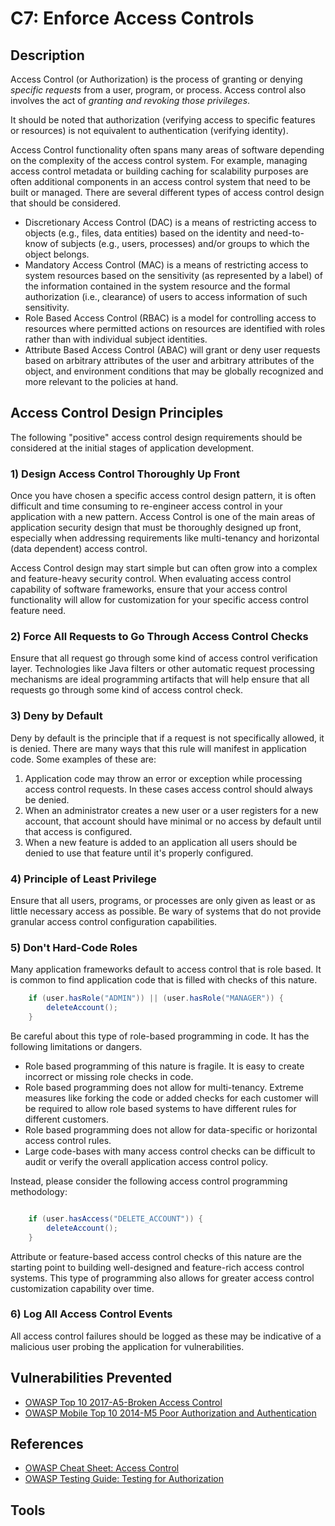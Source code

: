 # C7: Enforce Access Controls

## Description

Access Control (or Authorization) is the process of granting or denying *specific requests* from a user, program, or process. Access control also involves the act of *granting and revoking those privileges*.

It should be noted that authorization (verifying access to specific features or resources) is not equivalent to authentication (verifying identity).

Access Control functionality often spans many areas of software depending on the complexity of the access control system. For example, managing access control metadata or building caching for scalability purposes are often additional components in an access control system that need to be built or managed.
There are several different types of access control design that should be considered.

* Discretionary Access Control (DAC) is a means of restricting access to objects (e.g., files, data entities) based on the identity and need-to-know of subjects (e.g., users, processes) and/or groups to which the object belongs.
* Mandatory Access Control (MAC) is a means of restricting access to system resources based on the sensitivity (as represented by a label) of the information contained in the system resource and the formal authorization (i.e., clearance) of users to access information of such sensitivity.
* Role Based Access Control (RBAC) is a model for controlling access to resources where permitted actions on resources are identified with roles rather than with individual subject identities.
* Attribute Based Access Control (ABAC) will grant or deny user requests based on arbitrary attributes of the user and arbitrary attributes of the object, and environment conditions that may be globally recognized and more relevant to the policies at hand.

## Access Control Design Principles

The following "positive" access control design requirements should be considered at the initial stages of application development.

### 1) Design Access Control Thoroughly Up Front

Once you have chosen a specific access control design pattern, it is often difficult and time consuming to re-engineer access control in your application with a new pattern. Access Control is one of the main areas of application security design that must be thoroughly designed up front, especially when addressing requirements like multi-tenancy and horizontal (data dependent) access control.

Access Control design may start simple but can often grow into a complex and feature-heavy security control. When evaluating access control capability of software frameworks, ensure that your access control functionality will allow for customization for your specific access control feature need.

### 2) Force All Requests to Go Through Access Control Checks

Ensure that all request go through some kind of access control verification layer. Technologies like Java filters or other automatic request processing mechanisms are ideal programming artifacts that will help ensure that all requests go through some kind of access control check.

### 3) Deny by Default

Deny by default is the principle that if a request is not specifically allowed, it is denied. There are many ways that this rule will manifest in application code. Some examples of these are:

1. Application code may throw an error or exception while processing access control requests. In these cases access control should always be denied.
2. When an administrator creates a new user or a user registers for a new account, that account should have minimal or no access by default until that access is configured.
3. When a new feature is added to an application all users should be denied to use that feature until it's properly configured.

### 4) Principle of Least Privilege

Ensure that all users, programs, or processes are only given as least or as little necessary access as possible. Be wary of systems that do not provide granular access control configuration capabilities.

### 5) Don't Hard-Code Roles

Many application frameworks default to access control that is role based. It is common to find application code that is filled with checks of this nature.

```java
    if (user.hasRole("ADMIN")) || (user.hasRole("MANAGER")) {
        deleteAccount();
    }
```

Be careful about this type of role-based programming in code. It has the following limitations or dangers.

* Role based programming of this nature is fragile. It is easy to create incorrect or missing role checks in code.
* Role based programming does not allow for multi-tenancy. Extreme measures like forking the code or added checks for each customer will be required to allow role based systems to have different rules for different customers.
* Role based programming does not allow for data-specific or horizontal access control rules.
* Large code-bases with many access control checks can be difficult to audit or verify the overall application access control policy.

Instead, please consider the following access control programming methodology:

```java

    if (user.hasAccess("DELETE_ACCOUNT")) {
        deleteAccount();
    }
```

Attribute or feature-based access control checks of this nature are the starting point to building well-designed and feature-rich access control systems. This type of programming also allows for greater access control customization capability over time.

### 6) Log All Access Control Events

All access control failures should be logged as these may be indicative of a malicious user probing the application for vulnerabilities.

## Vulnerabilities Prevented

* [OWASP Top 10 2017-A5-Broken Access Control](https://www.owasp.org/index.php/Top_10-2017_A5-Broken_Access_Control)
* [OWASP Mobile Top 10 2014-M5 Poor Authorization and Authentication](https://www.owasp.org/index.php/Mobile_Top_10_2014-M5)

## References

* [OWASP Cheat Sheet: Access Control](https://www.owasp.org/index.php/Access_Control_Cheat_Sheet)
* [OWASP Testing Guide: Testing for Authorization](https://www.owasp.org/index.php/Testing_for_Authorization)

## Tools

